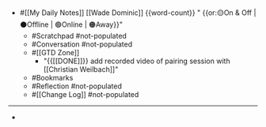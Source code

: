 - #[[My Daily Notes]] [[Wade Dominic]] {{word-count}} " {{or:🟡On & Off | ⚫️Offline | 🟢Online | 🟠Away}}"
    - #Scratchpad #not-populated
    - #Conversation #not-populated
    - #[[GTD Zone]]
        - "{{[[DONE]]}} add recorded video of pairing session with [[Christian Weilbach]]"
    - #Bookmarks
    - #Reflection #not-populated
    - #[[Change Log]] #not-populated
- ---
- 
